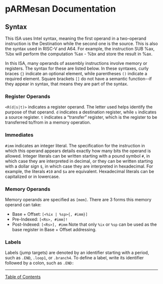 # pARMesan Documentation

## Syntax

This ISA uses Intel syntax, meaning the first operand in a two-operand instruction is the Destination while the second one is the source. This is also the syntax used in RISC-V and A64. For example, the instruction SUB %ax, %bx will perform the computation %ax - %bx and store the result in %ax.

In this ISA, many operands of assembly instructions involve memory or registers. The syntax for these are listed below. In these syntaxes, curly braces `{}` indicate an optional element, while parentheses `()` indicate a required element. Square brackets `[]` do not have a semantic function--if they appear in syntax, that means they are part of the syntax.

### Register Operands
`<R(d|s|t)>` indicates a register operand. The letter used helps identify the purpose of that operand. `d` indicates a destination register, while `s` indicates a source register. `t` indicates a “transfer” register, which is the register to be transferred to/from in a memory operation.

### Immediates
`#imm` indicates an integer literal. The specification for the instruction in which this operand appears details exactly how many bits the operand is allowed. Integer literals can be written starting with a pound symbol `#`, in which case they are interpreted in decimal, or they can be written starting with a dollar sign `$`, in which case they are interpreted in hexadecimal. For example, the literals `#10` and `$a` are equivalent. Hexadecimal literals can be capitalized or in lowercase.

### Memory Operands
Memory operands are specified as `[mem]`. There are 3 forms this memory operand can take:
  - Base + Offset: `[<%ix | %sp>{, #imm}]`
  - Pre-Indexed: `[<Rs>, #imm]!`
  - Post-Indexed: `[<Rs>], #imm`
Note that only `%ix` or `%sp` can be used as the base register in Base + Offset addressing.

### Labels
Labels (jump targets) are denoted by an identifier starting with a period, such as `.END`, `.loop1`, or `.branch4`. To define a label, write its identifier followed by a colon, such as `.END:`

---

[Table of Contents](index.md)
